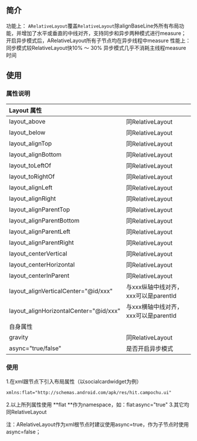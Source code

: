 ## 简介
功能上：
`ARelativeLayout`覆盖`RelativeLayout`除alignBaseLine外所有布局功能，并增加了水平或垂直的中线对齐，支持同步和异步两种模式进行measure；
开启异步模式后，ARelativeLayout所有子节点均在异步线程中measure
性能上：
同步模式较RelativeLayout快10% ～ 30%
异步模式几乎不消耗主线程measure时间
## 使用
### 属性说明
| Layout 属性 |  |
| :--- | :--- |
| layout_above | 同RelativeLayout |
| layout_below | 同RelativeLayout |
| layout_alignTop | 同RelativeLayout |
| layout_alignBottom | 同RelativeLayout |
| layout_toLeftOf | 同RelativeLayout |
| layout_toRightOf | 同RelativeLayout |
| layout_alignLeft | 同RelativeLayout |
| layout_alignRight | 同RelativeLayout |
| layout_alignParentTop | 同RelativeLayout |
| layout_alignParentBottom | 同RelativeLayout |
| layout_alignParentLeft | 同RelativeLayout |
| layout_alignParentRight | 同RelativeLayout |
| layout_centerVertical | 同RelativeLayout |
| layout_centerHorizontal | 同RelativeLayout |
| layout_centerInParent | 同RelativeLayout |
| layout_alignVerticalCenter="@id/xxx" | 与xxx纵轴中线对齐，xxx可以是parentId |
| layout_alignHorizontalCenter="@id/xxx" | 与xxx横轴中线对齐，xxx可以是parentId |
| 自身属性 |  |
| gravity | 同RelativeLayout |
| async="true/false" | 是否开启异步模式 |

### 使用
1.在xml跟节点下引入布局属性（以socialcardwidget为例）
```xml
xmlns:flat="http://schemas.android.com/apk/res/hit.campochu.ui"
```


2.以上所列属性使用 **flat **作为namespace，如：flat:async="true"
3.其它均同RelativeLayout

注：ARelativeLayout作为xml根节点时建议使用async=true，作为子节点时使用async=false；